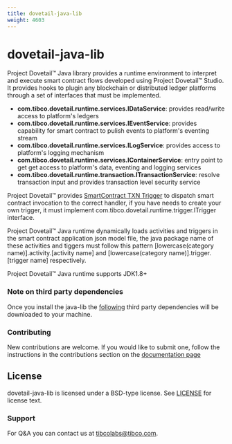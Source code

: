 ```yaml
---
title: dovetail-java-lib
weight: 4603
---
```

# dovetail-java-lib

Project Dovetail™ Java library provides a runtime environment to interpret and execute smart contract flows developed using Project Dovetail™ Studio. It provides hooks to plugin any blockchain or distributed ledger platforms through a set of interfaces that must be implemented.

- **com.tibco.dovetail.runtime.services.IDataService**: provides read/write access to platform's ledgers 
- **com.tibco.dovetail.runtime.services.IEventService**: provides capability for smart contract to pulish events to platform's eventing stream
- **com.tibco.dovetail.runtime.services.ILogService**: provides access to platform's logging mechanism
- **com.tibco.dovetail.runtime.services.IContainerService**: entry point to get get access to platform's data, eventing and logging services
- **com.tibco.dovetail.runtime.transaction.ITransactionService**: resolve transaction input and provides transaction level security service

Project Dovetail™ provides [SmartContract TXN Trigger](https://github.com/TIBCOSoftware/dovetail-contrib/tree/master/SmartContract/trigger/transaction) to dispatch smart contract invocation to the correct handler, if you have needs to create your own trigger, it must implement com.tibco.dovetail.runtime.trigger.ITrigger interface.

Project Dovetail™ Java runtime dynamically loads activities and triggers in the smart contract application json model file, the java package name of these activities and tiggers must follow this pattern [lowercase(category name)].activity.[activity name] and [lowercase(category name)].trigger.[trigger name] respectively.

Project Dovetail™ Java runtime supports JDK1.8+

### Note on third party dependencies

Once you install the java-lib the [following](./pom.xml) third party dependencies will be downloaded to your machine.

### Contributing

New contributions are welcome. If you would like to submit one, follow the instructions in the contributions section on the [documentation page](https://tibcosoftware.github.io/dovetail/contributing/contributing/)

## License
dovetail-java-lib is licensed under a BSD-type license. See [LICENSE](https://github.com/TIBCOSoftware/dovetail-java-lib/blob/master/LICENSE) for license text.

### Support
For Q&A you can contact us at tibcolabs@tibco.com.



